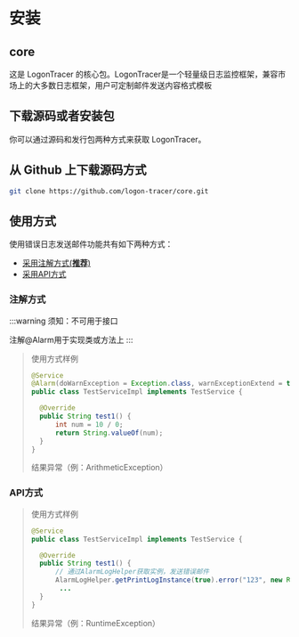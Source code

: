 # 安装

## core

这是 LogonTracer 的核心包。LogonTracer是一个轻量级日志监控框架，兼容市场上的大多数日志框架，用户可定制邮件发送内容格式模板

## 下载源码或者安装包

你可以通过源码和发行包两种方式来获取 LogonTracer。

## 从 Github 上下载源码方式

```bash
git clone https://github.com/logon-tracer/core.git
```

## 使用方式

使用错误日志发送邮件功能共有如下两种方式：

- [采用注解方式(**推荐**)](./install#注解方式)
- [采用API方式](./install#api方式)

### 注解方式
:::warning
须知：不可用于接口

注解@Alarm用于实现类或方法上
:::

> 使用方式样例
> ```java
> @Service
> @Alarm(doWarnException = Exception.class, warnExceptionExtend = true)
> public class TestServiceImpl implements TestService {
>
>   @Override
>   public String test1() {
>       int num = 10 / 0;
>       return String.valueOf(num);
>   }
> }
> ```
> 结果异常（例：ArithmeticException）

### API方式

> 使用方式样例
> ```java
> @Service
> public class TestServiceImpl implements TestService {
>
>   @Override
>   public String test1() {
>       // 通过AlarmLogHelper获取实例，发送错误邮件
>       AlarmLogHelper.getPrintLogInstance(true).error("123", new RuntimeException());
>        ...
>   }
> }
> ```
> 结果异常（例：RuntimeException）


